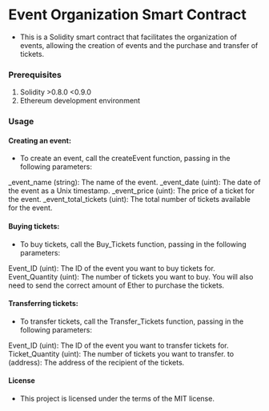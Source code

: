 # Event Organization Smart Contract
- This is a Solidity smart contract that facilitates the organization of events, allowing the creation of events and the purchase and transfer of tickets.

### Prerequisites
1. Solidity >0.8.0 <0.9.0
2. Ethereum development environment

### Usage
#### Creating an event:
- To create an event, call the createEvent function, passing in the following parameters:

_event_name (string): The name of the event.
_event_date (uint): The date of the event as a Unix timestamp.
_event_price (uint): The price of a ticket for the event.
_event_total_tickets (uint): The total number of tickets available for the event.

#### Buying tickets:
- To buy tickets, call the Buy_Tickets function, passing in the following parameters:

Event_ID (uint): The ID of the event you want to buy tickets for.
Event_Quantity (uint): The number of tickets you want to buy.
You will also need to send the correct amount of Ether to purchase the tickets.

#### Transferring tickets:
- To transfer tickets, call the Transfer_Tickets function, passing in the following parameters:

Event_ID (uint): The ID of the event you want to transfer tickets for.
Ticket_Quantity (uint): The number of tickets you want to transfer.
to (address): The address of the recipient of the tickets.

#### License
- This project is licensed under the terms of the MIT license.
